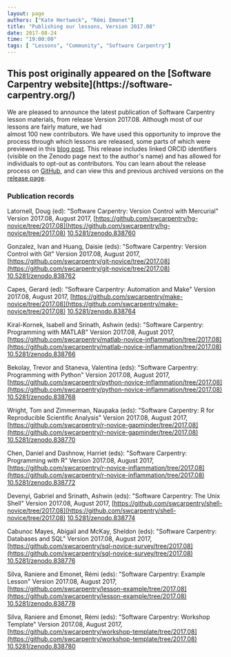 ```yaml
---
layout: page
authors: ["Kate Hertweck", "Rémi Emonet"]
title: "Publishing our lessons, Version 2017.08"
date: 2017-08-24
time: "19:00:00"
tags: [ "Lessons", "Community", "Software Carpentry"]
---
```


<h2>This post originally appeared on the [Software Carpentry website](https://software-carpentry.org/)</h2>

We are pleased to announce the latest publication of Software Carpentry lesson materials, 
from release Version 2017.08. Although most of our lessons are fairly mature, we had  
almost 100 new contributors. We have used this 
opportunity to improve the process through which lessons are released, some parts of 
which were previewed in this [blog post]({{site.baseurl}}/blog/2017/07/contributors.html). 
This release includes linked ORCID identifiers (visible on the Zenodo page next to 
the author's name) and has allowed for individuals to opt-out as contributors. 
You can learn about the release process on 
[GitHub](https://github.com/swcarpentry/swc-releases), and can view this and previous 
archived versions on the [release page]({{site.baseurl}}/lessons/previous/).

### Publication records

Latornell, Doug (ed): "Software Carpentry: Version Control with Mercurial" 
Version 2017.08, August 2017, 
[https://github.com/swcarpentry/hg-novice/tree/2017.08](https://github.com/swcarpentry/hg-novice/tree/2017.08) 
[10.5281/zenodo.838760](https://zenodo.org/record/838760#.WZ9kDq3Myu4)

Gonzalez, Ivan and Huang, Daisie (eds): "Software Carpentry: Version Control with Git" 
Version 2017.08, August 2017, 
[https://github.com/swcarpentry/git-novice/tree/2017.08](https://github.com/swcarpentry/git-novice/tree/2017.08) 
[10.5281/zenodo.838762](https://zenodo.org/record/838762#.WZ9kD63Myu4)

Capes, Gerard (ed): "Software Carpentry: Automation and Make" 
Version 2017.08, August 2017, 
[https://github.com/swcarpentry/make-novice/tree/2017.08](https://github.com/swcarpentry/make-novice/tree/2017.08) 
[10.5281/zenodo.838764](https://zenodo.org/record/838764#.WZ9kD63Myu4)

Kiral-Kornek, Isabell and Srinath, Ashwin (eds): "Software Carpentry: Programming with MATLAB" 
Version 2017.08, August 2017, 
[https://github.com/swcarpentry/matlab-novice-inflammation/tree/2017.08](https://github.com/swcarpentry/matlab-novice-inflammation/tree/2017.08) 
[10.5281/zenodo.838766](https://zenodo.org/record/838766#.WZ9kEK3Myu4)

Bekolay, Trevor and Staneva, Valentina (eds): "Software Carpentry: Programming with Python" 
Version 2017.08, August 2017, 
[https://github.com/swcarpentry/python-novice-inflammation/tree/2017.08](https://github.com/swcarpentry/python-novice-inflammation/tree/2017.08) 
[10.5281/zenodo.838768](https://zenodo.org/record/838768#.WZ9kEa3Myu4)

Wright, Tom and Zimmerman, Naupaka (eds): "Software Carpentry: R for Reproducible Scientific Analysis" 
Version 2017.08, August 2017, 
[https://github.com/swcarpentry/r-novice-gapminder/tree/2017.08](https://github.com/swcarpentry/r-novice-gapminder/tree/2017.08) 
[10.5281/zenodo.838770](https://zenodo.org/record/838770#.WZ9kE63Myu4)

Chen, Daniel and Dashnow, Harriet (eds): "Software Carpentry: Programming with R" 
Version 2017.08, August 2017, 
[https://github.com/swcarpentry/r-novice-inflammation/tree/2017.08](https://github.com/swcarpentry/r-novice-inflammation/tree/2017.08) 
[10.5281/zenodo.838772](https://zenodo.org/record/838772#.WZ9kE63Myu4)

Devenyi, Gabriel and Srinath, Ashwin (eds): "Software Carpentry: The Unix Shell" 
Version 2017.08, August 2017, 
[https://github.com/swcarpentry/shell-novice/tree/2017.08](https://github.com/swcarpentry/shell-novice/tree/2017.08) 
[10.5281/zenodo.838774](https://zenodo.org/record/838774#.WZ9kFK3Myu4)

Cabunoc Mayes, Abigail and McKay, Sheldon (eds): "Software Carpentry: Databases and SQL" 
Version 2017.08, August 2017, 
[https://github.com/swcarpentry/sql-novice-survey/tree/2017.08](https://github.com/swcarpentry/sql-novice-survey/tree/2017.08) 
[10.5281/zenodo.838776](https://zenodo.org/record/838776#.WZ9kFa3Myu4)

Silva, Raniere and Emonet, Rémi (eds): "Software Carpentry: Example Lesson" 
Version 2017.08, August 2017, 
[https://github.com/swcarpentry/lesson-example/tree/2017.08](https://github.com/swcarpentry/lesson-example/tree/2017.08) 
[10.5281/zenodo.838778](https://zenodo.org/record/838778#.WZ9kFq3Myu4)

Silva, Raniere and Emonet, Rémi (eds): "Software Carpentry: Workshop Template" 
Version 2017.08, August 2017, 
[https://github.com/swcarpentry/workshop-template/tree/2017.08](https://github.com/swcarpentry/workshop-template/tree/2017.08) 
[10.5281/zenodo.838780](https://zenodo.org/record/838780#.WZ9kFq3Myu4)
